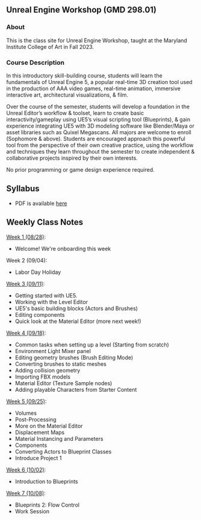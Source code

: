 ## Unreal Engine Workshop (GMD 298.01)

### About
This is the class site for Unreal Engine Workshop, taught at the Maryland Institute College of Art in Fall 2023.

### Course Description
In this introductory skill-building course, students will learn the fundamentals of Unreal Engine 5, a popular real-time 3D creation tool used in the production of AAA video games, real-time animation, immersive interactive art, architectural visualizations, & film.

Over the course of the semester, students will develop a foundation in the Unreal Editor’s workflow & toolset, learn to create basic interactivity/gameplay using UE5’s visual scripting tool (Blueprints), & gain experience integrating UE5 with 3D modeling software like Blender/Maya or asset libraries such as Quixel Megascans. All majors are welcome to enroll (Sophomore & above). Students are encouraged approach this powerful tool from the perspective of their own creative practice, using the workflow and techniques they learn throughout the semester to create independent & collaborative projects inspired by their own interests.

No prior programming or game design experience required.



## Syllabus
- PDF is available [here](https://docs.google.com/document/d/1RU7ab7D145HaWeVO5C_d-avunfuG56gLOWdvNPbZB6Q/edit?usp=sharing)

## Weekly Class Notes

[Week 1 (08/28)](week1.md):
  - Welcome! We're onboarding this week

Week 2 (09/04):
  - Labor Day Holiday

[Week 3 (09/11)](week3.md):
  - Getting started with UE5. 
  - Working with the Level Editor
  - UE5's basic building blocks (Actors and Brushes)
  - Editing components
  - Quick look at the Material Editor (more next week!)

[Week 4 (09/18)](week4.md):
  - Common tasks when setting up a level (Starting from scratch)
  - Environment Light Mixer panel
  - Editing geometry brushes (Brush Editing Mode)
  - Converting brushes to static meshes
  - Adding collision geometry
  - Importing FBX models
  - Material Editor (Texture Sample nodes)
  - Adding playable Characters from Starter Content

[Week 5 (09/25)](week5.md):
  - Volumes
  - Post-Processing
  - More on the Material Editor
  - Displacement Maps
  - Material Instancing and Parameters
  - Components
  - Converting Actors to Blueprint Classes
  - Introduce Project 1

[Week 6 (10/02)](week6.md):
  - Introduction to Blueprints

[Week 7 (10/08)](week7.md):
  - Blueprints 2: Flow Control
  - Work Session